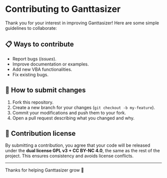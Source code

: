 # Contributing to Ganttasizer


Thank you for your interest in improving Ganttasizer!
Here are some simple guidelines to collaborate:


## 📋 Ways to contribute
- Report bugs (*issues*).
- Improve documentation or examples.
- Add new VBA functionalities.
- Fix existing bugs.


## 🔀 How to submit changes
1. Fork this repository.
2. Create a new branch for your changes (`git checkout -b my-feature`).
3. Commit your modifications and push them to your fork.
4. Open a pull request describing what you changed and why.


## 📜 Contribution license
By submitting a contribution, you agree that your code will be released under the **dual license GPL v3 + CC BY-NC 4.0**, the same as the rest of the project.
This ensures consistency and avoids license conflicts.


---


Thanks for helping Ganttasizer grow 🚀
